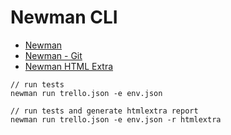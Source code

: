 # Newman CLI

* [Newman](https://learning.postman.com/docs/collections/using-newman-cli/command-line-integration-with-newman/)
* [Newman - Git](https://github.com/postmanlabs/newman)
* [Newman HTML Extra](https://www.npmjs.com/package/newman-reporter-htmlextra)

```text
// run tests
newman run trello.json -e env.json

// run tests and generate htmlextra report
newman run trello.json -e env.json -r htmlextra
```